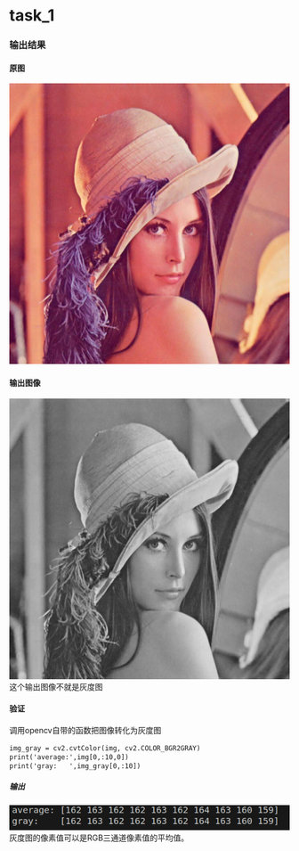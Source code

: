 # task_1
### 输出结果
#### 原图
![原图](image/1.jpeg)
#### 输出图像
![输出图像](image/result.png)
这个输出图像不就是灰度图
#### 验证
调用opencv自带的函数把图像转化为灰度图
```
img_gray = cv2.cvtColor(img, cv2.COLOR_BGR2GRAY)
print('average:',img[0,:10,0])
print('gray:   ',img_gray[0,:10])
```
##### 输出
![](image/output.png)  
灰度图的像素值可以是RGB三通道像素值的平均值。